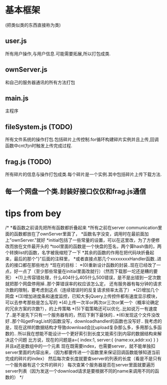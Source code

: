 # 基本框架
(把类似类的东西直接称为类)
## user.js
所有用户操作,与用户信息.可能需要拓展,所以打包成类.
## ownServer.js
和自己的服务器通讯的所有方法打包
## main.js
主程序
## fileSystem.js (TODO)
所有文件系统的操作打包.包括碎片上传控制.for循环构建碎片实例并且上传,回调函数中cnt为n时触发上传完成过程.
## frag.js (TODO)
所有碎片的信息与操作打包成类.每个碎片是一个实例.其中包括碎片上传下载方法.
## 每一个网盘一个类.封装好接口仅仅和frag.js通信

# tips from bey
/*
*看函数之前请先把所有函数都折叠起来
*所有之前在server communication里面的函数都放在了ownServer里面了，
*函数名字没变，调用时在最前面加上"ownServer."就好
*initial包括了一些常量的设置，可以在这里改，为了方便修改而放在文件最开头的
*tool里面的函数是一个快盘的签名，两个算hash值的，两个转换list的函数，名字被我缩短了一下
*其余的函数的作用在把代码块折叠起来，最后的那个"}"后面的注释里，
*或者直接点那几个xxxxxxxxHandler函数..进去的接口都在那些地方
*现在的目标：
*(0)重新设计函数的封装..现在已经改了一点，好一点了（至少那些常量在initial里面改就行）（然而下载那一坨还是糟的要死）
*(1)上传容错处理，什么404什么405什么500错误，是不是出错到一定次数就把那个网盘停用掉..那个算错误率的权应该怎么定，
还有服务器有每分钟的请求次数的限制，要考虑到这点（连续错误时的反复请求频率太高了）
*(2)增加几个网盘
*(3)增加进度条和速度监控，已知大多jQuery上传控件都有速度显示模块，可以去参考那些是怎么写的
*(4)上传一次半or两次or三次or某一个（概率论确定的冗余方案的次数?），的上传策略
*(5)下载策略还可以优化..比如说万一有速度了..是不是先下只有一个服务器有的，然后下剩下最快的..
*(6)发现这个文件没改好..那个叫getFragList的函数没写，downloadhandler的函数也没写好..
我考虑的是，现在这样的数据结构才导致download会比upload复杂那么多，多用那么多函数的..
所以我在想能不能设计一个更好索引到长度又能索引到内容的数据结构来解决这个问题
比方说，现在的问题是a={ index:1,
						server:{
								{name:xx,addr:xx}
								}
						}
并且a还是数组中的一个元素
现在既需要index，也需要server，就不能单独扣server里面的内容出来，（因为都要传进一个函数里来保证回调函数能够知道当前完成的碎片的index）
然后每次查长度就要查server的列表的长度（看是不是只有一个服务器有这个文件的碎片）
每次查某个服务器是否在server里面就要遍历server列表（因为发送一个download请求是要根据不同的name来调用不同的函数的）
*/